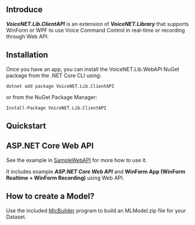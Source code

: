 ## Introduce

***VoiceNET.Lib.ClientAPI*** is an extension of ***VoiceNET.Library*** that supports WinForm or WPF to use Voice Command Control in real-time or recording through Web API.

## Installation

Once you have an app, you can install the VoiceNET.Lib.WebAPI NuGet package from the .NET Core CLI using:
```
dotnet add package VoiceNET.Lib.ClientAPI
```
or from the NuGet Package Manager:
```
Install-Package VoiceNET.Lib.ClientAPI
```
## Quickstart

## ASP.NET Core Web API

See the example in [SampleWebAPI](https://github.com/nhannt201/VoiceNET.Library/tree/main/SampleWebAPI) for more how to use it.

It includes example ***ASP.NET Core Web API*** and **WinForm App (WinForm Realtime + WinForm Recording)** using Web API.

## How to create a Model?
Use the included [MicBuilder](https://github.com/nhannt201/VoiceNET.Library/tree/main/VoiceNET.Lib.MicBuilder/README.MD) program to build an MLModel.zip file for your Dataset.
